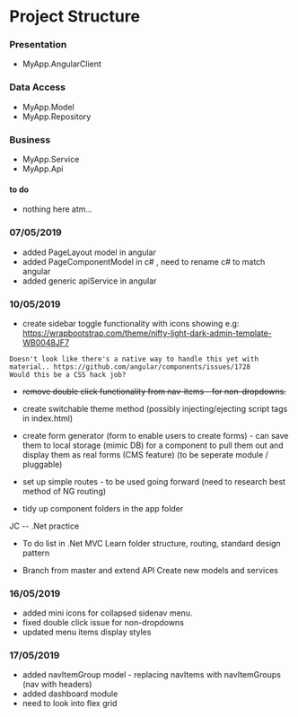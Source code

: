 # Project Structure

### Presentation
* MyApp.AngularClient

### Data Access
* MyApp.Model
* MyApp.Repository

### Business
* MyApp.Service
* MyApp.Api


#### to do
* nothing here atm... 

### 07/05/2019
 * added PageLayout model in angular
 * added PageComponentModel in c# , need to rename c# to match angular
 * added generic apiService in angular
 

### 10/05/2019
* create sidebar toggle functionality with icons showing e.g: https://wrapbootstrap.com/theme/nifty-light-dark-admin-template-WB0048JF7
``` 
Doesn't look like there's a native way to handle this yet with material.. https://github.com/angular/components/issues/1728
Would this be a CSS hack job?
```
* ~~remove double click functionality from nav-items - for non-dropdowns.~~

* create switchable theme method (possibly injecting/ejecting script tags in index.html)
* create form generator (form to enable users to create forms) - can save them to local storage (mimic DB) for a component to pull them out and display them as real forms (CMS feature) (to be seperate module / pluggable)
* set up simple routes - to be used going forward (need to research best method of NG routing)
* tidy up component folders in the app folder

JC -- .Net practice

* To do list in .Net MVC
Learn folder structure, routing, standard design pattern

* Branch from master and extend API
Create new models and services 

### 16/05/2019
 * added mini icons for collapsed sidenav menu.
 * fixed double click issue for non-dropdowns
 * updated menu items display styles

### 17/05/2019
 * added navItemGroup model - replacing navItems with navItemGroups (nav with headers)
 * added dashboard module
 * need to look into flex grid




